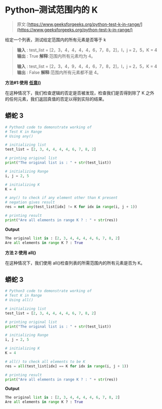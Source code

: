 # Python–测试范围内的 K

> 原文:[https://www.geeksforgeeks.org/python-test-k-in-range/](https://www.geeksforgeeks.org/python-test-k-in-range/)

给定一个列表，测试给定范围内的所有元素是否等于 k

> **输入** : test_list = [2，3，4，4，4，4，6，7，8，2]，I，j = 2，5，K = 4
> **输出** : True
> **解释**:范围内所有元素均为 4。
> 
> **输入** : test_list = [2，3，4，9，4，4，6，7，8，2]，I，j = 2，5，K = 4
> **输出** : False
> **解释**:范围内所有元素都不是 4。

**方法#1:使用** [**任意()**](https://www.geeksforgeeks.org/any-all-in-python/)

在这种情况下，我们检查逻辑的否定是否被发现，检查我们是否得到除了 K 之外的任何元素，我们返回真值的否定以得到实际的结果。

## 蟒蛇 3

```py
# Python3 code to demonstrate working of 
# Test K in Range
# Using any()

# initializing list
test_list = [2, 3, 4, 4, 4, 4, 6, 7, 8, 2]

# printing original list
print("The original list is : " + str(test_list))

# initializing Range
i, j = 2, 5

# initializing K 
K = 4

# any() to check if any element other than K present 
# negation gives result 
res = not any(test_list[idx] != K for idx in range(i, j + 1))

# printing result 
print("Are all elements in range K ? : " + str(res))
```

**Output**

```py
The original list is : [2, 3, 4, 4, 4, 4, 6, 7, 8, 2]
Are all elements in range K ? : True

```

**方法 2:使用 all()**

在这种情况下，我们使用 all()检查列表的所需范围内的所有元素是否为 K。

## 蟒蛇 3

```py
# Python3 code to demonstrate working of 
# Test K in Range
# Using all() 

# initializing list
test_list = [2, 3, 4, 4, 4, 4, 6, 7, 8, 2]

# printing original list
print("The original list is : " + str(test_list))

# initializing Range
i, j = 2, 5

# initializing K 
K = 4

# all() to check all elements to be K 
res = all(test_list[idx] == K for idx in range(i, j + 1))

# printing result 
print("Are all elements in range K ? : " + str(res))
```

**Output**

```py
The original list is : [2, 3, 4, 4, 4, 4, 6, 7, 8, 2]
Are all elements in range K ? : True

```